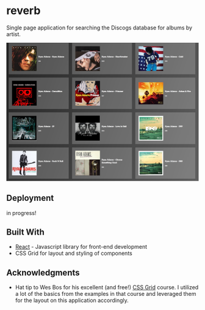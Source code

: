 # reverb

Single page application for searching the Discogs database for albums by artist.

![alt text](/reverb.jpg?raw=true 'reverb')

## Deployment

in progress!

## Built With

* [React](https://reactjs.org/) - Javascript library for front-end development
* CSS Grid for layout and styling of components

## Acknowledgments

* Hat tip to Wes Bos for his excellent (and free!) [CSS Grid](https://cssgrid.io/) course. I utilized a lot of the basics from the examples in that course and leveraged them for the layout on this application accordingly.
